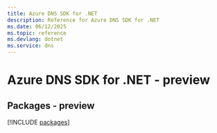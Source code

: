 ```yaml
---
title: Azure DNS SDK for .NET
description: Reference for Azure DNS SDK for .NET
ms.date: 06/12/2025
ms.topic: reference
ms.devlang: dotnet
ms.service: dns
---
```

# Azure DNS SDK for .NET - preview
## Packages - preview
[!INCLUDE [packages](dns-index.md)]